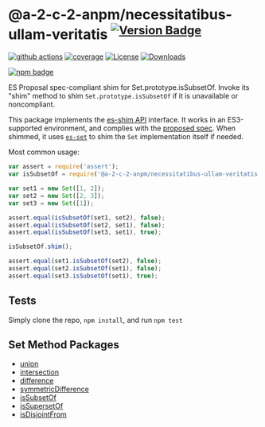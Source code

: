 # @a-2-c-2-anpm/necessitatibus-ullam-veritatis <sup>[![Version Badge][npm-version-svg]][package-url]</sup>

[![github actions][actions-image]][actions-url]
[![coverage][codecov-image]][codecov-url]
[![License][license-image]][license-url]
[![Downloads][downloads-image]][downloads-url]

[![npm badge][npm-badge-png]][package-url]

ES Proposal spec-compliant shim for Set.prototype.isSubsetOf. Invoke its "shim" method to shim `Set.prototype.isSubsetOf` if it is unavailable or noncompliant.

This package implements the [es-shim API](https://github.com/es-shims/api) interface. It works in an ES3-supported environment, and complies with the [proposed spec](https://github.com/tc39/proposal-set-methods). When shimmed, it uses [`es-set`](https://npmjs.com/es-set) to shim the `Set` implementation itself if needed.

Most common usage:
```js
var assert = require('assert');
var isSubsetOf = require('@a-2-c-2-anpm/necessitatibus-ullam-veritatis');

var set1 = new Set([1, 2]);
var set2 = new Set([2, 3]);
var set3 = new Set([1]);

assert.equal(isSubsetOf(set1, set2), false);
assert.equal(isSubsetOf(set2, set1), false);
assert.equal(isSubsetOf(set3, set1), true);

isSubsetOf.shim();

assert.equal(set1.isSubsetOf(set2), false);
assert.equal(set2.isSubsetOf(set1), false);
assert.equal(set3.isSubsetOf(set1), true);
```

## Tests
Simply clone the repo, `npm install`, and run `npm test`

## Set Method Packages
 - [union](https://npmjs.com/set.prototype.union)
 - [intersection](https://npmjs.com/set.prototype.intersection)
 - [difference](https://npmjs.com/set.prototype.difference)
 - [symmetricDifference](https://npmjs.com/set.prototype.symmetricdifference)
 - [isSubsetOf](https://npmjs.com/@a-2-c-2-anpm/necessitatibus-ullam-veritatis)
 - [isSupersetOf](https://npmjs.com/set.prototype.issupersetof)
 - [isDisjointFrom](https://npmjs.com/set.prototype.isdisjointfrom)

[package-url]: https://npmjs.com/package/@a-2-c-2-anpm/necessitatibus-ullam-veritatis
[npm-version-svg]: http://versionbadg.es/a-2-c-2-anpm/necessitatibus-ullam-veritatis.svg
[deps-svg]: https://david-dm.org/a-2-c-2-anpm/necessitatibus-ullam-veritatis.svg
[deps-url]: https://david-dm.org/a-2-c-2-anpm/necessitatibus-ullam-veritatis
[dev-deps-svg]: https://david-dm.org/a-2-c-2-anpm/necessitatibus-ullam-veritatis/dev-status.svg
[dev-deps-url]: https://david-dm.org/a-2-c-2-anpm/necessitatibus-ullam-veritatis#info=devDependencies
[testling-svg]: https://ci.testling.com/a-2-c-2-anpm/necessitatibus-ullam-veritatis.png
[testling-url]: https://ci.testling.com/a-2-c-2-anpm/necessitatibus-ullam-veritatis
[npm-badge-png]: https://nodei.co/npm/@a-2-c-2-anpm/necessitatibus-ullam-veritatis.png?downloads=true&stars=true
[license-image]: http://img.shields.io/npm/l/@a-2-c-2-anpm/necessitatibus-ullam-veritatis.svg
[license-url]: LICENSE
[downloads-image]: http://img.shields.io/npm/dm/@a-2-c-2-anpm/necessitatibus-ullam-veritatis.svg
[downloads-url]: http://npm-stat.com/charts.html?package=@a-2-c-2-anpm/necessitatibus-ullam-veritatis
[codecov-image]: https://codecov.io/gh/a-2-c-2-anpm/necessitatibus-ullam-veritatis/branch/main/graphs/badge.svg
[codecov-url]: https://app.codecov.io/gh/a-2-c-2-anpm/necessitatibus-ullam-veritatis/
[actions-image]: https://img.shields.io/endpoint?url=https://github-actions-badge-u3jn4tfpocch.runkit.sh/a-2-c-2-anpm/necessitatibus-ullam-veritatis
[actions-url]: https://github.com/a-2-c-2-anpm/necessitatibus-ullam-veritatis/actions
